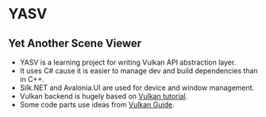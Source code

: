 # YASV
## Yet Another Scene Viewer
* YASV is a learning project for writing Vulkan API abstraction layer.
* It uses C# cause it is easier to manage dev and build dependencies than in C++.
* Silk.NET and Avalonia.UI are used for device and window management.
* Vulkan backend is hugely based on [Vulkan tutorial](https://vulkan-tutorial.com/).
* Some code parts use ideas from [Vulkan Guide](https://vkguide.dev/).
